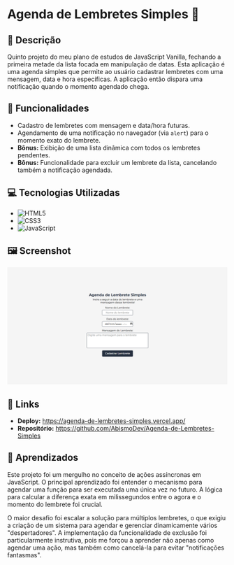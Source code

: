 # Agenda de Lembretes Simples 🔔

## 📝 Descrição
<p>Quinto projeto do meu plano de estudos de JavaScript Vanilla, fechando a primeira metade da lista focada em manipulação de datas. Esta aplicação é uma agenda simples que permite ao usuário cadastrar lembretes com uma mensagem, data e hora específicas. A aplicação então dispara uma notificação quando o momento agendado chega.</p>

## 🚀 Funcionalidades
-   Cadastro de lembretes com mensagem e data/hora futuras.
-   Agendamento de uma notificação no navegador (via `alert`) para o momento exato do lembrete.
-   **Bônus:** Exibição de uma lista dinâmica com todos os lembretes pendentes.
-   **Bônus:** Funcionalidade para excluir um lembrete da lista, cancelando também a notificação agendada.

## 💻 Tecnologias Utilizadas
-   ![HTML5](https://img.shields.io/badge/html5-%23E34F26.svg?style=for-the-badge&logo=html5&logoColor=white)
-   ![CSS3](https://img.shields.io/badge/css3-%231572B6.svg?style=for-the-badge&logo=css3&logoColor=white)
-   ![JavaScript](https://img.shields.io/badge/javascript-%23323330.svg?style=for-the-badge&logo=javascript&logoColor=%23F7DF1E)

## 🖼️ Screenshot
![Screenshot da Aplicação](https://github.com/AbismoDev/Agenda-de-Lembretes-Simples/blob/main/assets/img/screenshot.png?raw=true)

## 🔗 Links
-   **Deploy:** https://agenda-de-lembretes-simples.vercel.app/
-   **Repositório:** https://github.com/AbismoDev/Agenda-de-Lembretes-Simples

## 🧠 Aprendizados
<p>Este projeto foi um mergulho no conceito de ações assíncronas em JavaScript. O principal aprendizado foi entender o mecanismo para agendar uma função para ser executada uma única vez no futuro. A lógica para calcular a diferença exata em milissegundos entre o agora e o momento do lembrete foi crucial.</p>
<p>O maior desafio foi escalar a solução para múltiplos lembretes, o que exigiu a criação de um sistema para agendar e gerenciar dinamicamente vários "despertadores". A implementação da funcionalidade de exclusão foi particularmente instrutiva, pois me forçou a aprender não apenas como agendar uma ação, mas também como cancelá-la para evitar "notificações fantasmas".</p>